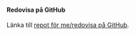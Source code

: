 #### Redovisa på GitHub

Länka till [repot för me/redovisa på GitHub](https://github.com/Deel18/ramverk1).
